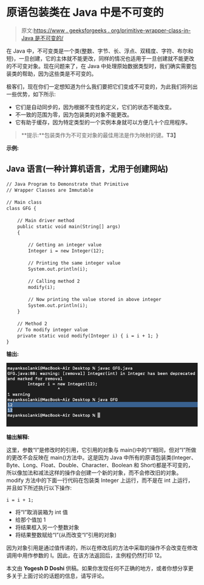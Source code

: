 # 原语包装类在 Java 中是不可变的

> 原文:[https://www . geeksforgeeks . org/primitive-wrapper-class-in-Java 是不可变的/](https://www.geeksforgeeks.org/primitive-wrapper-classes-are-immutable-in-java/)

在 Java 中，不可变类是一个类(整数、字节、长、浮点、双精度、字符、布尔和短)，一旦创建，它的主体就不能更改，同样的情况也适用于一旦创建就不能更改的不可变对象。现在问题来了，在 Java 中处理原始数据类型时，我们确实需要包装类的帮助，因为这些类是不可变的。

极客们，现在你们一定想知道为什么我们要把它们变成不可变的，为此我们将列出一些优势，如下所示:

*   它们是自动同步的，因为根据不变性的定义，它们的状态不能改变。
*   不一致的范围为零，因为包装类的对象不能更改。
*   它有助于缓存，因为特定类型的一个实例本身就可以方便几十个应用程序。

> **提示:**包装类作为不可变对象的最佳用法是作为映射的键。**T3】**

**示例:**

## Java 语言(一种计算机语言，尤用于创建网站)

```
// Java Program to Demonstrate that Primitive
// Wrapper Classes are Immutable

// Main class
class GFG {

    // Main driver method
    public static void main(String[] args)
    {

        // Getting an integer value
        Integer i = new Integer(12);

        // Printing the same integer value
        System.out.println(i);

        // Calling method 2
        modify(i);

        // Now printing the value stored in above integer
        System.out.println(i);
    }

    // Method 2
    // To modify integer value
    private static void modify(Integer i) { i = i + 1; }
}
```

**输出:**

![](img/3cd5fa4a7d4eb747f87063a93318bfbd.png)

**输出解释:**

这里，参数“I”是修改时的引用，它引用的对象与 main()中的“I”相同，但对“I”所做的更改不会反映在 main()方法中。这是因为 Java 中所有的原语包装类(Integer、Byte、Long、Float、Double、Character、Boolean 和 Short)都是不可变的，所以像加法和减法这样的操作会创建一个新的对象，而不会修改旧的对象。
modify 方法中的下面一行代码在包装类 Integer 上运行，而不是在 int 上运行，并且如下所述执行以下操作:

```
i = i + 1;
```

*   将“I”取消装箱为 int 值
*   给那个值加 1
*   将结果框入另一个整数对象
*   将结果整数赋给“I”(从而改变“I”引用的对象)

因为对象引用是通过值传递的，所以在修改后的方法中采取的操作不会改变在修改调用中用作参数的 I。因此，在该方法返回后，主例程仍然打印 12。

本文由 **Yogesh D Doshi** 供稿。如果你发现任何不正确的地方，或者你想分享更多关于上面讨论的话题的信息，请写评论。